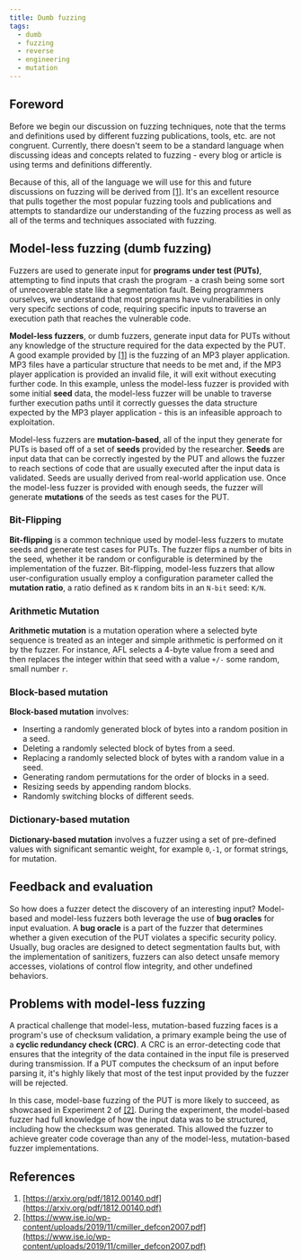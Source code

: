 ```yaml
---
title: Dumb fuzzing
tags:
  - dumb
  - fuzzing
  - reverse
  - engineering
  - mutation
---
```


## Foreword

Before we begin our discussion on fuzzing techniques, note that the terms and definitions used by
different fuzzing publications, tools, etc. are not congruent. Currently, there doesn't seem to be a
standard language when discussing ideas and concepts related to fuzzing - every blog or article is
using terms and definitions differently.

Because of this, all of the language we will use for this and future discussions on fuzzing will be
derived from [[1]](#references). It's an excellent resource that pulls together the most popular
fuzzing tools and publications and attempts to standardize our understanding of the fuzzing process
as well as all of the terms and techniques associated with fuzzing.

## Model-less fuzzing (dumb fuzzing)

Fuzzers are used to generate input for **programs under test (PUTs)**, attempting to find inputs
that crash the program - a crash being some sort of unrecoverable state like a segmentation fault.
Being programmers ourselves, we understand that most programs have vulnerabilities in only very
specifc sections of code, requiring specific inputs to traverse an execution path that reaches the
vulnerable code.

**Model-less fuzzers**, or dumb fuzzers, generate input data for PUTs without any knowledge of the
structure required for the data expected by the PUT. A good example provided by [[1]](#references)
is the fuzzing of an MP3 player application. MP3 files have a particular structure that needs to be
met and, if the MP3 player application is provided an invalid file, it will exit without executing
further code. In this example, unless the model-less fuzzer is provided with some initial **seed**
data, the model-less fuzzer will be unable to traverse further execution paths until it correctly
guesses the data structure expected by the MP3 player application - this is an infeasible approach
to exploitation.

Model-less fuzzers are **mutation-based**, all of the input they generate for PUTs is based off of a
set of **seeds** provided by the researcher. **Seeds** are input data that can be correctly ingested
by the PUT and allows the fuzzer to reach sections of code that are usually executed after the input
data is validated. Seeds are usually derived from real-world application use. Once the model-less
fuzzer is provided with enough seeds, the fuzzer will generate **mutations** of the seeds as test
cases for the PUT.

### Bit-Flipping

**Bit-flipping** is a common technique used by model-less fuzzers to mutate seeds and generate test
cases for PUTs. The fuzzer flips a number of bits in the seed, whether it be random or configurable
is determined by the implementation of the fuzzer. Bit-flipping, model-less fuzzers that allow
user-configuration usually employ a configuration parameter called the **mutation ratio**, a ratio
defined as `K` random bits in an `N-bit` seed: `K/N`.

### Arithmetic Mutation

**Arithmetic mutation** is a mutation operation where a selected byte sequence is treated as an
integer and simple arithmetic is performed on it by the fuzzer. For instance, AFL selects a 4-byte
value from a seed and then replaces the integer within that seed with a value `+/-` some random,
small number `r`.

### Block-based mutation

**Block-based mutation** involves:

- Inserting a randomly generated block of bytes into a random position in a seed.
- Deleting a randomly selected block of bytes from a seed.
- Replacing a randomly selected block of bytes with a random value in a seed.
- Generating random permutations for the order of blocks in a seed.
- Resizing seeds by appending random blocks.
- Randomly switching blocks of different seeds.

### Dictionary-based mutation

**Dictionary-based mutation** involves a fuzzer using a set of pre-defined values with significant
semantic weight, for example `0`,`-1`, or format strings, for mutation.

## Feedback and evaluation

So how does a fuzzer detect the discovery of an interesting input? Model-based and model-less
fuzzers both leverage the use of **bug oracles** for input evaluation. A **bug oracle** is a part of
the fuzzer that determines whether a given execution of the PUT violates a specific security policy.
Usually, bug oracles are designed to detect segmentation faults but, with the implementation of
sanitizers, fuzzers can also detect unsafe memory accesses, violations of control flow integrity,
and other undefined behaviors.

## Problems with model-less fuzzing

A practical challenge that model-less, mutation-based fuzzing faces is a program's use of checksum
validation, a primary example being the use of a **cyclic redundancy check (CRC)**. A CRC is an
error-detecting code that ensures that the integrity of the data contained in the input file is
preserved during transmission. If a PUT computes the checksum of an input before parsing it, it's
highly likely that most of the test input provided by the fuzzer will be rejected.

In this case, model-base fuzzing of the PUT is more likely to succeed, as showcased in Experiment 2
of [[2]](#references). During the experiment, the model-based fuzzer had full knowledge of how the
input data was to be structured, including how the checksum was generated. This allowed the fuzzer
to achieve greater code coverage than any of the model-less, mutation-based fuzzer implementations.

## References

1. [https://arxiv.org/pdf/1812.00140.pdf](https://arxiv.org/pdf/1812.00140.pdf)
2. [https://www.ise.io/wp-content/uploads/2019/11/cmiller_defcon2007.pdf](https://www.ise.io/wp-content/uploads/2019/11/cmiller_defcon2007.pdf)
